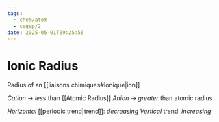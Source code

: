 ```yaml
---
tags:
  - chem/atom
  - cegep/2
date: 2025-05-01T09:25:56
---
```


# Ionic Radius

Radius of an [[liaisons chimiques#Ionique|ion]]

*Cation* -> *less* than [[Atomic Radius]]
*Anion* -> *greater* than atomic radius

*Horizontal* [[periodic trend|trend]]: *decreasing*
*Vertical* trend: *increasing*
